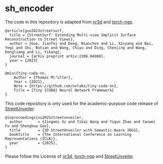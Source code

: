 
# sh_encoder

The code in this repository is adapted from [nr3d](https://github.com/PJLab-ADG/nr3d_lib) and [torch-ngp](https://github.com/ashawkey/torch-ngp).

```
@article{guo2023streetsurf,
  title = {StreetSurf: Extending Multi-view Implicit Surface Reconstruction to Street Views},
  author = {Guo, Jianfei and Deng, Nianchen and Li, Xinyang and Bai, Yeqi and Shi, Botian and Wang, Chiyu and Ding, Chenjing and Wang, Dongliang and Li, Yikang},
  journal = {arXiv preprint arXiv:2306.04988},
  year = {2023}
}
```
```
@misc{tiny-cuda-nn,
    Author = {Thomas M\"uller},
    Year = {2021},
    Note = {https://github.com/nvlabs/tiny-cuda-nn},
    Title = {Tiny {CUDA} Neural Network Framework}
}
```

This code repository is only used for the academic-purpose code release of [StreetUnveiler](https://arxiv.org/abs/2405.18416):

```
@inproceedings{xu2025streetunveiler,
  author       = {Jingwei Xu and Yikai Wang and Yiqun Zhao and Yanwei Fu and Shenghua Gao},
  title        = {3D StreetUnveiler with Semantic-Aware 2DGS},
  booktitle    = {The International Conference on Learning Representations (ICLR)},
  year         = {2025},
}
```

Please follow the License of [nr3d](https://github.com/PJLab-ADG/nr3d_lib), [torch-ngp](https://github.com/ashawkey/torch-ngp) and [StreetUnveiler](https://github.com/DavidXu-JJ/StreetUnveiler).
